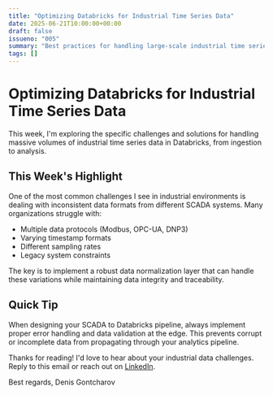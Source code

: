 ```yaml
---
title: "Optimizing Databricks for Industrial Time Series Data"
date: 2025-06-21T10:00:00+00:00
draft: false
issueno: "005"
summary: "Best practices for handling large-scale industrial time series data in Databricks"
tags: []
---
```


# Optimizing Databricks for Industrial Time Series Data

This week, I'm exploring the specific challenges and solutions for handling massive volumes of industrial time series data in Databricks, from ingestion to analysis.


## This Week's Highlight

One of the most common challenges I see in industrial environments is dealing with inconsistent data formats from different SCADA systems. Many organizations struggle with:

- Multiple data protocols (Modbus, OPC-UA, DNP3)
- Varying timestamp formats
- Different sampling rates
- Legacy system constraints

The key is to implement a robust data normalization layer that can handle these variations while maintaining data integrity and traceability.

## Quick Tip

When designing your SCADA to Databricks pipeline, always implement proper error handling and data validation at the edge. This prevents corrupt or incomplete data from propagating through your analytics pipeline.

Thanks for reading! I'd love to hear about your industrial data challenges. Reply to this email or reach out on [LinkedIn](https://www.linkedin.com/in/gontcharovd).

Best regards,
Denis Gontcharov
